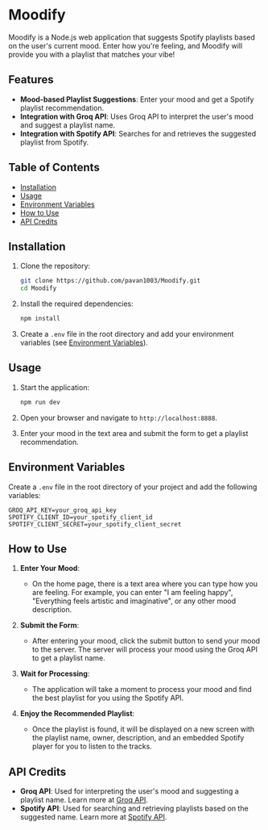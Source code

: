 # Moodify

Moodify is a Node.js web application that suggests Spotify playlists based on the user's current mood. Enter how you're feeling, and Moodify will provide you with a playlist that matches your vibe!

## Features

- **Mood-based Playlist Suggestions**: Enter your mood and get a Spotify playlist recommendation.
- **Integration with Groq API**: Uses Groq API to interpret the user's mood and suggest a playlist name.
- **Integration with Spotify API**: Searches for and retrieves the suggested playlist from Spotify.

## Table of Contents

- [Installation](#installation)
- [Usage](#usage)
- [Environment Variables](#environment-variables)
- [How to Use](#how-to-use)
- [API Credits](#api-credits)

## Installation

1. Clone the repository:
   ```sh
   git clone https://github.com/pavan1003/Moodify.git
   cd Moodify
   ```

2. Install the required dependencies:
   ```sh
   npm install
   ```

3. Create a `.env` file in the root directory and add your environment variables (see [Environment Variables](#environment-variables)).

## Usage

1. Start the application:
   ```sh
   npm run dev
   ```

2. Open your browser and navigate to `http://localhost:8888`.

3. Enter your mood in the text area and submit the form to get a playlist recommendation.

## Environment Variables

Create a `.env` file in the root directory of your project and add the following variables:

```plaintext
GROQ_API_KEY=your_groq_api_key
SPOTIFY_CLIENT_ID=your_spotify_client_id
SPOTIFY_CLIENT_SECRET=your_spotify_client_secret
```

## How to Use

1. **Enter Your Mood**:
   - On the home page, there is a text area where you can type how you are feeling. For example, you can enter "I am feeling happy", "Everything feels artistic and imaginative", or any other mood description.

2. **Submit the Form**:
   - After entering your mood, click the submit button to send your mood to the server. The server will process your mood using the Groq API to get a playlist name.

3. **Wait for Processing**:
   - The application will take a moment to process your mood and find the best playlist for you using the Spotify API.

4. **Enjoy the Recommended Playlist**:
   - Once the playlist is found, it will be displayed on a new screen with the playlist name, owner, description, and an embedded Spotify player for you to listen to the tracks.


## API Credits

- **Groq API**: Used for interpreting the user's mood and suggesting a playlist name. Learn more at [Groq API](https://groq.com/).
- **Spotify API**: Used for searching and retrieving playlists based on the suggested name. Learn more at [Spotify API](https://developer.spotify.com/documentation/web-api/).
